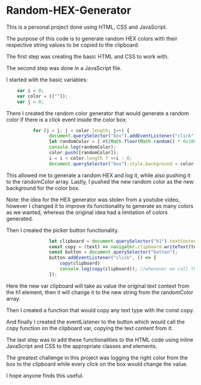 # Random-HEX-Generator

This is a personal project done using HTML, CSS and JavaScript. 

The purpose of this code is to generate random HEX colors with their respective string values to be copied to the clipboard.

The first step was creating the basic HTML and CSS to work with. 

The second step was done in a JavaScript file. 

I started with the basic variables: 

```js
    var i = 0;
    var color = ([""]);
    var j = 0;
```


There I created the random color generator that would generate a random color if there is a click event inside the color box:
```js
          for (j = j; j < color.length; j++) {
                document.querySelector("box").addEventListener("click", function () {
                let randomColor = [`#${Math.floor(Math.random() * 0x1000000).toString(16).padStart(6, "0")}`];
                console.log(randomColor);
                color.push([randomColor]);
                i = i < color.length ? ++i : 0;
                document.querySelector("box").style.background = color[i];
```
This allowed me to generate a random HEX and log it, while also pushing it to the randomColor array.
Lastly, I pushed the new random color as the new background for the color box.

Note: the idea for the HEX generator was stolen from a youtube video, however I changed it to improve its functionality to generate
as many colors as we wanted, whereas the original idea had a limitation of colors generated.

Then I created the picker button functionality.

```js
                let clipboard = document.querySelector("h1").textContent = `${[randomColor]}`;
                const copy = (text) => navigator.clipboard.writeText(text);  
                const button = document.querySelector("button");
                button.addEventListener("click", () => {
                    copy(clipboard)
                    console.log(copy(clipboard)); //whenever we call the copy function inside an Event, it will copy the text chosen to be shown
                });
```
Here the new var clipboard will take as value the original text context from the h1 element, then it will change it to the new string from the randomColor array.

Then I created a function that would copy any text type with the const copy.

And finally I created the eventListener to the button which would call the copy function on the clipboard var, copying the text content from it.

The last step was to add these functionalities to the HTML code using inline JavaScript and CSS to the appropriate classes and elements. 

The greatest challenge in this project was logging the right color from the box to the clipboard while every click on the box would change the value.

I hope anyone finds this useful. 

